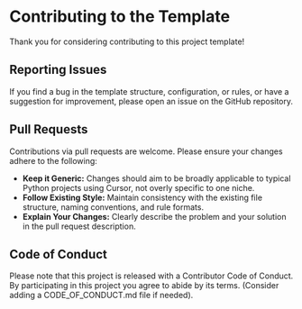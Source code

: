 # Contributing to the Template

Thank you for considering contributing to this project template!

## Reporting Issues

If you find a bug in the template structure, configuration, or rules, or have a suggestion for improvement, please open an issue on the GitHub repository.

## Pull Requests

Contributions via pull requests are welcome. Please ensure your changes adhere to the following:

*   **Keep it Generic:** Changes should aim to be broadly applicable to typical Python projects using Cursor, not overly specific to one niche.
*   **Follow Existing Style:** Maintain consistency with the existing file structure, naming conventions, and rule formats.
*   **Explain Your Changes:** Clearly describe the problem and your solution in the pull request description.

## Code of Conduct

Please note that this project is released with a Contributor Code of Conduct. By participating in this project you agree to abide by its terms. (Consider adding a CODE_OF_CONDUCT.md file if needed). 
